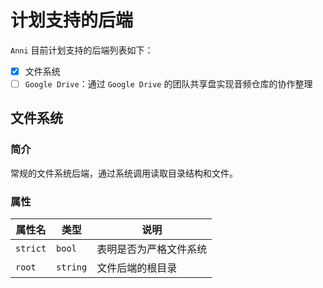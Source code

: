 # 计划支持的后端

`Anni` 目前计划支持的后端列表如下：

- [x] 文件系统
- [ ] `Google Drive`：通过 `Google Drive` 的团队共享盘实现音频仓库的协作整理

## 文件系统

### 简介

常规的文件系统后端，通过系统调用读取目录结构和文件。

### 属性

| 属性名   | 类型     | 说明                   |
| -------- | -------- | ---------------------- |
| `strict` | `bool`   | 表明是否为严格文件系统 |
| `root`   | `string` | 文件后端的根目录       |
